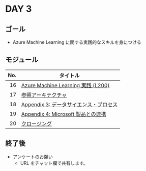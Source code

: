 # DAY 3

## ゴール

* Azure Machine Learning に関する実践的なスキルを身につける


## モジュール

| No.  | タイトル |
| ----:| ---- |
| 16 | [Azure Machine Learning 実践 (L200)](../modules/16_AzureMachineLearning実践(L200)/README.md) |
| 17 | [参照アーキテクチャ](./../modules/17_参照アーキテクチャ/README.md) |
| 18 | [Appendix 3: データサイエンス・プロセス](./../modules/18_Appendix3_データサイエンス・プロセス/README.md) |
| 19 | [Appendix 4: Microsoft 製品との連携](./../modules/19_Appendix4_Microsoft製品との連携/README.md) |
| 20 | [クロージング](../modules/20_クロージング/README.md) |


## 終了後

* アンケートのお願い
  * URL をチャット欄で共有します。

